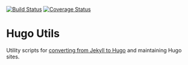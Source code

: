 [![Build Status](https://travis-ci.com/scivision/hugo-utils.svg?branch=master)](https://travis-ci.com/scivision/hugo-utils)
[![Coverage Status](https://coveralls.io/repos/github/scivision/hugo-utils/badge.svg?branch=master)](https://coveralls.io/github/scivision/hugo-utils?branch=master)

# Hugo Utils

Utility scripts for
[converting from Jekyll to Hugo](https://www.scivision.dev/switch-jekyll-to-hugo/)
and maintaining Hugo sites.
